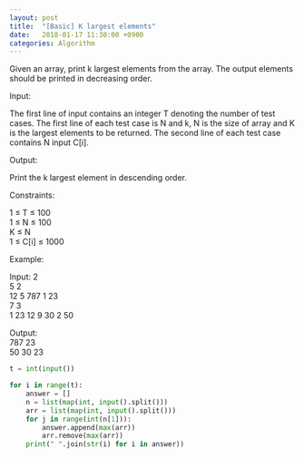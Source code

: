 ```yaml
---
layout: post
title:  "[Basic] K largest elements"
date:   2018-01-17 11:30:00 +0900
categories: Algorithm
---
```


Given an array, print k largest elements from the array.  The output elements should be printed in decreasing order.

Input:

The first line of input contains an integer T denoting the number of test cases.
The first line of each test case is N and k, N is the size of array and K is the largest elements to be returned.
The second line of each test case contains N input C[i].

Output:

Print the k largest element in descending order.

Constraints:

1 ≤ T ≤ 100<br>
1 ≤ N ≤ 100<br>
K ≤ N<br>
1 ≤ C[i] ≤ 1000

Example:

Input:
2<br>
5 2<br>
12 5 787 1 23<br>
7 3<br>
1 23 12 9 30 2 50

Output:<br>
787 23<br>
50 30 23

```python
t = int(input())

for i in range(t):
    answer = []
    n = list(map(int, input().split()))
    arr = list(map(int, input().split()))
    for j in range(int(n[1])):
        answer.append(max(arr))
        arr.remove(max(arr))
    print(" ".join(str(i) for i in answer))
```